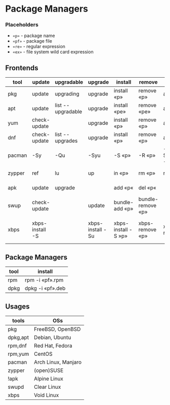 # Package Managers

### Placeholders
- `«p»` - package name
- `«pf»` - package file
- `«re»` - regular expression
- `«ex»` - file system wild card expression

## Frontends
|tool|update|upgradable|upgrade|install|remove|prune|search|info|installed|
|---|---|---|---|---|---|---|---|---|---|
|pkg|update|upgrading|upgrade|install «p»|remove «p»|autoremove|search «re»|info «p»|info|
|apt|update|list --upgradable|upgrade|install «pe»|remove «pe»|autoremove|search «re»|show «p»|list --installed|
|yum|check-update||upgrade|install «p»|remove «p»|autoremove|search «re»|info «p»||
|dnf|check-update|list --upgrades|upgrade|install «p»|remove «p»|autoremove|search «ex»|info «p»|list --installed|
|pacman|-Sy|-Qu|-Syu|-S «p»|-R «p»|-Rsn $(pacman -Qdtq)|-Ss «re»|-Qi «p»|-Qe|
|zypper|ref|lu|up|in «p»|rm «p»|rm -u|se «ex»|if «p»|se -i|
|apk|update|upgrade||add «p«|del «p«||search »re»|info »p»|info|
|swup|check-update||update|bundle-add «p»|bundle-remove «p»||search »re»|bundle-info «p»|bundle-list|
|xbps|xbps-install -S||xbps-install -Su|xbps-install -S »p»|xbps-remove «p»|xbps-remove -o|xbps-query -Rs «ex»|xbps-query [-R] «p»|xbps-query -l|
## Package Managers
|tool|install|
|---|---|
|rpm|rpm -i «pf».rpm|
|dpkg|dpkg -i «pf».deb|

## Usages
|tools|OSs|
|---|---|
|pkg|FreeBSD, OpenBSD|
|dpkg,apt|Debian, Ubuntu|
|rpm,dnf|Red Hat, Fedora|
|rpm,yum|CentOS|
|pacman|Arch Linux, Manjaro|
|zypper|(open)SUSE|
!apk|Alpine Linux|
|swupd|Clear Linux|
|xbps|Void Linux|
